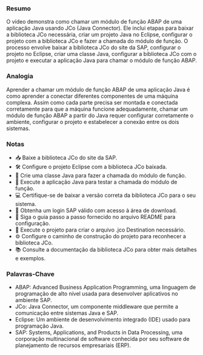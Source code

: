 ### Resumo
O vídeo demonstra como chamar um módulo de função ABAP de uma aplicação Java usando JCo (Java Connector). Ele inclui etapas para baixar a biblioteca JCo necessária, criar um projeto Java no Eclipse, configurar o projeto com a biblioteca JCo e fazer a chamada do módulo de função. O processo envolve baixar a biblioteca JCo do site da SAP, configurar o projeto no Eclipse, criar uma classe Java, configurar a biblioteca JCo com o projeto e executar a aplicação Java para chamar o módulo de função ABAP.

### Analogia
Aprender a chamar um módulo de função ABAP de uma aplicação Java é como aprender a conectar diferentes componentes de uma máquina complexa. Assim como cada parte precisa ser montada e conectada corretamente para que a máquina funcione adequadamente, chamar um módulo de função ABAP a partir do Java requer configurar corretamente o ambiente, configurar o projeto e estabelecer a conexão entre os dois sistemas.

### Notas
- 📥 Baixe a biblioteca JCo do site da SAP.
- 🛠️ Configure o projeto Eclipse com a biblioteca JCo baixada.
- 🧩 Crie uma classe Java para fazer a chamada do módulo de função.
- 🔄 Execute a aplicação Java para testar a chamada do módulo de função.
- 💻 Certifique-se de baixar a versão correta da biblioteca JCo para o seu sistema.
- 🔐 Obtenha um login SAP válido com acesso à área de download.
- 📝 Siga o guia passo a passo fornecido no arquivo README para configuração.
- 🚀 Execute o projeto para criar o arquivo .jco Destination necessário.
- ⚙️ Configure o caminho de construção do projeto para reconhecer a biblioteca JCo.
- 📚 Consulte a documentação da biblioteca JCo para obter mais detalhes e exemplos.

### Palavras-Chave
- ABAP: Advanced Business Application Programming, uma linguagem de programação de alto nível usada para desenvolver aplicativos no ambiente SAP.
- JCo: Java Connector, um componente middleware que permite a comunicação entre sistemas Java e SAP.
- Eclipse: Um ambiente de desenvolvimento integrado (IDE) usado para programação Java.
- SAP: Systems, Applications, and Products in Data Processing, uma corporação multinacional de software conhecida por seu software de planejamento de recursos empresariais (ERP).

